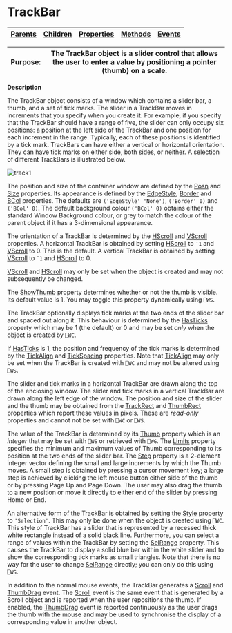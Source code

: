




<h1 class="heading"><span class="name">TrackBar</span></h1>

| [Parents](../ParentLists/TrackBar.htm) | [Children](../ChildLists/TrackBar.htm) | [Properties](../PropLists/TrackBar.htm) | [Methods](../MethodLists/TrackBar.htm) | [Events](../EventLists/TrackBar.htm) |
| --- | --- | --- | --- | ---  |


| Purpose: | The TrackBar object is a slider control that allows the user to enter a value by positioning a pointer (thumb) on a scale. |
| --- | ---  |


**Description**


The TrackBar object consists of a window which contains a slider bar, a thumb, and a set of tick marks. The slider in a TrackBar moves in increments that you specify when you create it. For example, if you specify that the TrackBar should have a range of five, the slider can only occupy six positions: a position at the left side of the TrackBar and one position for each increment in the range. Typically, each of these positions is identified by a tick mark. TrackBars can have either a vertical or horizontal orientation. They can have tick marks on either side, both sides, or neither. A selection of different TrackBars is illustrated below.



![track1](../img/track1.gif)


The position and size of the container window are defined by the [Posn](./posn.md) and [Size](./size.md) properties. Its appearance is defined by the [EdgeStyle](./edgestyle.md), [Border](./border.md) and [BCol](./bcol.md) properties. The defaults are `('EdgeStyle' 'None')`, `('Border' 0)` and `('BCol' 0)`. The default background colour `('BCol' 0)` obtains either the standard Window Background colour, or grey to match the colour of the parent object if it has a 3-dimensional appearance.


The orientation of a TrackBar is determined by the [HScroll](./hscroll.md) and [VScroll](./vscroll.md) properties. A horizontal TrackBar is obtained by setting [HScroll](./hscroll.md) to `¯1` and [VScroll](./vscroll.md) to 0. This is the default. A vertical TrackBar is obtained by setting [VScroll](./vscroll.md) to `¯1` and [HScroll](./hscroll.md) to 0.


[VScroll](./vscroll.md) and [HScroll](./hscroll.md) may only be set when the object is created and may not subsequently be changed.


The [ShowThumb](./showthumb.md) property determines whether or not the thumb is visible. Its default value is 1. You may toggle this property dynamically using `⎕WS`.


The TrackBar optionally displays tick marks at the two ends of the slider bar and spaced out along it. This behaviour is determined by the [HasTicks](./hasticks.md) property which may be 1 (the default) or 0 and may be set *only* when the object is created by `⎕WC`.


If [HasTicks](./hasticks.md) is 1, the position and frequency of the tick marks is determined by the [TickAlign](./tickalign.md) and [TickSpacing](./tickspacing.md) properties. Note that [TickAlign](./tickalign.md) may only be set when the TrackBar is created with `⎕WC` and may not be altered using `⎕WS`.


The slider and tick marks in a horizontal TrackBar are drawn along the top of the enclosing window. The slider and tick marks in a vertical TrackBar are drawn along the left edge of the window. The position and size of the slider and the thumb may be obtained from the [TrackRect](./trackrect.md) and [ThumbRect](./thumbrect.md) properties which report these values in pixels. These are *read-only* properties and cannot not be set with `⎕WC` or `⎕WS`.


The value of the TrackBar is determined by its [Thumb](./thumb.md) property which is an *integer* that may be set with `⎕WS` or retrieved with `⎕WG`. The [Limits](./limits.md) property specifies the minimum and maximum values of Thumb corresponding to its position at the two ends of the slider bar. The [Step](./step.md) property is a 2-element integer vector defining the small and large increments by which the Thumb moves. A small step is obtained by pressing a cursor movement key; a large step is achieved by clicking the left mouse button either side of the thumb or by pressing Page Up and Page Down. The user may also drag the thumb to a new position or move it directly to either end of the slider by pressing Home or End.


An alternative form of the TrackBar is obtained by setting the [Style](./style.md) property to `'Selection'`. This may only be done when the object is created using `⎕WC`. This style of TrackBar has a slider that is represented by a recessed thick white rectangle instead of a solid black line. Furthermore, you can select a range of values within the TrackBar by setting the [SelRange](./selrange.md) property. This causes the TrackBar to display a solid blue bar within the white slider and to show the corresponding tick marks as small triangles. Note that there is no way for the user to change [SelRange](./selrange.md) directly; you can only do this using `⎕WS`.


In addition to the normal mouse events, the TrackBar generates a [Scroll](./scroll.md) and [ThumbDrag](./thumbdrag.md) event. The [Scroll](./scroll.md) event is the same event that is generated by a Scroll object and is reported when the user repositions the thumb. If enabled, the [ThumbDrag](./thumbdrag.md) event is reported continuously as the user drags the thumb with the mouse and may be used to synchronise the display of a corresponding value in another object.


